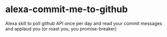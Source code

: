 # alexa-commit-me-to-github
Alexa skill to poll github API once per day and read your commit messages and applaud you (or roast you, you promise-breaker)
